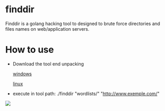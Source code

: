 # finddir
Finddir is a golang hacking tool to designed to brute force directories and files names on web/application servers.

# How to use
* Download the tool end unpacking
  <a href="https://github.com/gustavors22/finddir/releases/download/v0.1/finddir-windows.zip">
    <p>windows</p>
  </a>
  <a href="https://github.com/gustavors22/finddir/releases/download/v0.1/finddir-linux.zip">
    <p>linux</p>
  </a>

* execute in tool path: ./finddir "wordlists/<choose a wordlist>" "http://www.exemple.com/"
<img src="https://drive.google.com/uc?export=view&id=1BzFc1FAAZHEflIdZ5rQyAfZadRm0sYvm">

